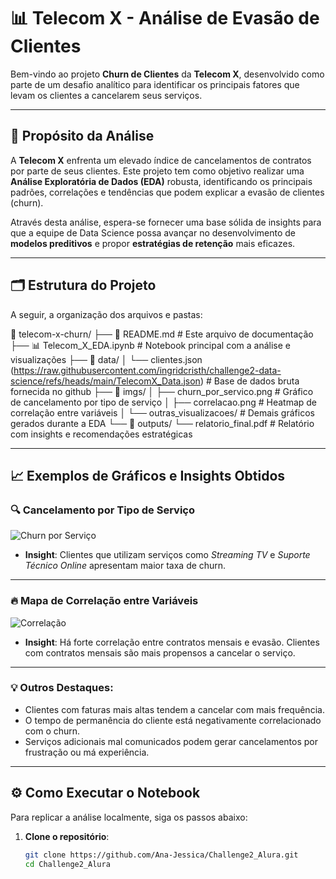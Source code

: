 # 📊 Telecom X - Análise de Evasão de Clientes

Bem-vindo ao projeto **Churn de Clientes** da **Telecom X**, desenvolvido como parte de um desafio analítico para identificar os principais fatores que levam os clientes a cancelarem seus serviços.

---

## 🎯 Propósito da Análise

A **Telecom X** enfrenta um elevado índice de cancelamentos de contratos por parte de seus clientes. Este projeto tem como objetivo realizar uma **Análise Exploratória de Dados (EDA)** robusta, identificando os principais padrões, correlações e tendências que podem explicar a evasão de clientes (churn).

Através desta análise, espera-se fornecer uma base sólida de insights para que a equipe de Data Science possa avançar no desenvolvimento de **modelos preditivos** e propor **estratégias de retenção** mais eficazes.

---

## 🗂️ Estrutura do Projeto

A seguir, a organização dos arquivos e pastas:

📁 telecom-x-churn/
├── 📄 README.md # Este arquivo de documentação
├── 📊 Telecom_X_EDA.ipynb # Notebook principal com a análise e visualizações
├── 📁 data/
│ └── clientes.json (https://raw.githubusercontent.com/ingridcristh/challenge2-data-science/refs/heads/main/TelecomX_Data.json) # Base de dados bruta fornecida no github
├── 📁 imgs/
│ ├── churn_por_servico.png # Gráfico de cancelamento por tipo de serviço
│ ├── correlacao.png # Heatmap de correlação entre variáveis
│ └── outras_visualizacoes/ # Demais gráficos gerados durante a EDA
└── 📁 outputs/
└── relatorio_final.pdf # Relatório com insights e recomendações estratégicas

---

## 📈 Exemplos de Gráficos e Insights Obtidos

### 🔍 Cancelamento por Tipo de Serviço
![Churn por Serviço](imgs/churn_por_servico.png)

- **Insight**: Clientes que utilizam serviços como *Streaming TV* e *Suporte Técnico Online* apresentam maior taxa de churn.

---

### 🔥 Mapa de Correlação entre Variáveis
![Correlação](imgs/correlacao.png)

- **Insight**: Há forte correlação entre contratos mensais e evasão. Clientes com contratos mensais são mais propensos a cancelar o serviço.

---

### 💡 Outros Destaques:
- Clientes com faturas mais altas tendem a cancelar com mais frequência.
- O tempo de permanência do cliente está negativamente correlacionado com o churn.
- Serviços adicionais mal comunicados podem gerar cancelamentos por frustração ou má experiência.

---

## ⚙️ Como Executar o Notebook

Para replicar a análise localmente, siga os passos abaixo:

1. **Clone o repositório**:
   ```bash
   git clone https://github.com/Ana-Jessica/Challenge2_Alura.git
   cd Challenge2_Alura
